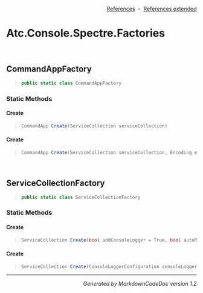 <div style='text-align: right'>

[References](Index.md)&nbsp;&nbsp;-&nbsp;&nbsp;[References extended](IndexExtended.md)
</div>

# Atc.Console.Spectre.Factories

<br />

## CommandAppFactory

>```csharp
>public static class CommandAppFactory
>```

### Static Methods

#### Create
>```csharp
>CommandApp Create(ServiceCollection serviceCollection)
>```
#### Create
>```csharp
>CommandApp Create(ServiceCollection serviceCollection, Encoding encoding)
>```

<br />

## ServiceCollectionFactory

>```csharp
>public static class ServiceCollectionFactory
>```

### Static Methods

#### Create
>```csharp
>ServiceCollection Create(bool addConsoleLogger = True, bool autoRegisterCliCommandSettings = True)
>```
#### Create
>```csharp
>ServiceCollection Create(ConsoleLoggerConfiguration consoleLoggerConfiguration, bool autoRegisterCliCommandSettings = True)
>```
<hr /><div style='text-align: right'><i>Generated by MarkdownCodeDoc version 1.2</i></div>

